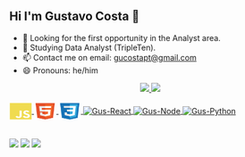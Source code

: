 ## Hi I'm Gustavo Costa 👋



- 🔭 Looking for the first opportunity in the Analyst area.
- 🌱 Studying Data Analyst (TripleTen). 
- 📫 Contact me on email: gucostapt@gmail.com
- 😄 Pronouns: he/him

<div align="center">
  <a href="https://github.com/GustavoCosta29">
  <img height="160em" src="https://github-readme-stats.vercel.app/api?username=GustavoCosta29&show_icons=true&theme=dark&include_all_commits=true&count_private=true"/>
  <img height="160em" src="https://github-readme-stats.vercel.app/api/top-langs/?username=GustavoCosta29&layout=compact&langs_count=7&theme=dark"/>
</div>
<div style="display: inline_block"><br>
  <img align="center" alt="Gus-Javascript" height="30" width="40" src="https://raw.githubusercontent.com/devicons/devicon/master/icons/javascript/javascript-plain.svg">
  <img align="center" alt="Gus-HTML" height="30" width="40" src="https://raw.githubusercontent.com/devicons/devicon/master/icons/html5/html5-original.svg">
  <img align="center" alt="Gus-CSS" height="30" width="40" src="https://raw.githubusercontent.com/devicons/devicon/master/icons/css3/css3-original.svg">
  <img align="center" alt="Gus-React" height="30" width="40"  src="https://cdn.jsdelivr.net/gh/devicons/devicon/icons/react/react-original.svg" />
  <img align="center" alt="Gus-Node" height="30" width="40" src="https://cdn.jsdelivr.net/gh/devicons/devicon/icons/nodejs/nodejs-original.svg" />
  <img align="center" alt="Gus-Python" width="512" height="512" alt="image" src="https://github.com/user-attachments/assets/27d6b7c3-511c-4d45-8fb3-3a5a2200c1e7" />
  
</div>
<br><br>
<div> 
  <a href="https://www.linkedin.com/in/gustavo-costa-75068314b" target="_blank"><img src="https://img.shields.io/badge/-LinkedIn-%230077B5?style=for-the-badge&logo=linkedin&logoColor=white" target="_blank"></a>
  <a href="https://instagram.com/gus.hcosta" target="_blank"><img src="https://img.shields.io/badge/-Instagram-%23E4405F?style=for-the-badge&logo=instagram&logoColor=white" target="_blank"></a> 
  <a href = "mailto:gucostapt@gmail.com"><img src="https://img.shields.io/badge/-Gmail-%23333?style=for-the-badge&logo=gmail&logoColor=white" target="_blank"></a>

</div>

